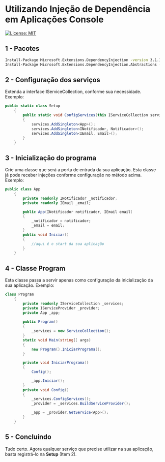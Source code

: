 # Utilizando Injeção de Dependência em Aplicações Console
[![License: MIT](https://img.shields.io/badge/License-MIT-yellow.svg)](https://opensource.org/licenses/MIT)

## 1 - Pacotes

```bash
Install-Package Microsoft.Extensions.DependencyInjection -version 3.1.1
Install-Package Microsoft.Extensions.DependencyInjection.Abstractions -version 3.1.1

```

## 2 - Configuração dos serviços

Extenda a interface IServiceCollection, conforme sua necessidade. Exemplo:
```csharp
public static class Setup
    {
        public static void ConfigServices(this IServiceCollection services)
        {
            services.AddSingleton<App>();
            services.AddSingleton<INotificador, Notificador>();
            services.AddSingleton<IEmail, Email>();
        }
    }
```

## 3 - Inicialização do programa

Crie uma classe que será a porta de entrada da sua aplicação. Esta classe já pode receber injeções conforme configuração no método acima. Exemplo:
```csharp
public class App
    {
        private readonly INotificador _notificador;
        private readonly IEmail _email;

        public App(INotificador notificador, IEmail email)
        {
            _notificador = notificador;
            _email = email;
        }
        public void Iniciar()
        {
            //aqui é o start da sua aplicação
        }
    }
```

## 4 - Classe Program

Esta classe passa a servir apenas como configuração da inicialização da sua aplicação. Exemplo:
```csharp
class Program
    {
        private readonly IServiceCollection _services;
        private IServiceProvider _provider;
        private App _app;
        
        public Program()
        {
            _services = new ServiceCollection();
        }
        static void Main(string[] args)
        {
            new Program().IniciarPrograma();
        }

        private void IniciarPrograma()
        {
            Config();

            _app.Iniciar();
        }
        private void Config()
        {
            _services.ConfigServices();
            _provider = _services.BuildServiceProvider();

            _app = _provider.GetService<App>();
        }
    }
```


## 5 - Concluíndo
Tudo certo. Agora qualquer serviço que precise utilizar na sua aplicação, basta registrá-lo na <b>Setup</b> (Item 2).
